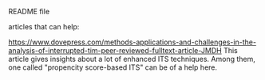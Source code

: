 README file


articles that can help:

https://www.dovepress.com/methods-applications-and-challenges-in-the-analysis-of-interrupted-tim-peer-reviewed-fulltext-article-JMDH
This article gives insights about a lot of enhanced ITS techniques. Among them, one called "propencity score-based ITS" can be of a help here.



